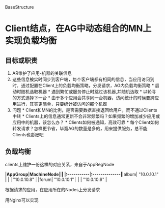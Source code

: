 BaseStructure
# Client结点，在AG中动态组合的MN上实现负载均衡 #
## 目标或职责 ##

  1. AR维护了应用-机器的关联信息
  1. 这些信息被实时同步到客户端，每个客户端都有相同的信息，当应用访问到时，通过配置在Client上的负载均衡策略，分发请求，AG内负载均衡策略
    * 启动时随机选取机器
    * 遇到繁忙或服务停止时跳过该机器,并随机选取
    * 以轮寻的方式选择下一台
    * 由于多个应用会共享同一台机器，访问统计的时候要跨应用进行，其实更简单，只要统计被访问的那个机器
  1. 问题
    * Client和MN的比例，是否需要数据直接返回给用户，而不通过Clients中转
    * Clients上的信息通常更新不会非常频繁吗？如果频繁的增加减少应用或应用中的机器，该怎么办？
    * Clients如何被通知，高效可靠
    * 每个Client如何转发请求？怎样更节省，毕竟AG的数量是多的，用来提供服务，总不能Clients也膨胀吧


## 负载均衡 ##

clients上维护一份这样的对应关系，来自于AppRegNode

|**AppGroup**|**MachineNode**||**|
|:-----------|:--------------|**|album|	"10.0.10.1" |
|      | 	"10.0.10.8" |
|forum|	"10.0.10.1" |
|      |	"10.0.10.9" |

根据请求的应用，在应用所在的Nodes上分发请求

用Nginx可以实现